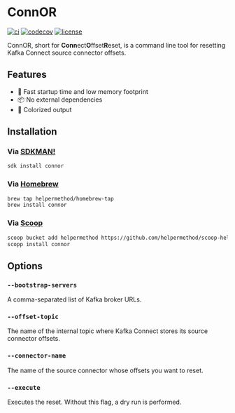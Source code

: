 # ConnOR

[![ci](https://github.com/helpermethod/connor/actions/workflows/ci.yml/badge.svg)](https://github.com/helpermethod/connor/actions/workflows/ci.yml)
[![codecov](https://codecov.io/gh/helpermethod/connor/branch/main/graph/badge.svg?token=niYlJRkALi)](https://codecov.io/gh/helpermethod/connor)
[![license](https://badgen.net/badge/license/Apache%20Licence%202.0/blue)](https://github.com/helpermethod/connor/blob/main/LICENSE)

ConnOR, short for **Conn**ect**O**ffset**R**eset, is a command line tool for resetting Kafka Connect source connector offsets.

## Features

* :rocket: Fast startup time and low memory footprint
* :package: No external dependencies
* :rainbow: Colorized output

## Installation

### Via [SDKMAN!](https://sdkman.io/)

```sh
sdk install connor
```

### Via [Homebrew](https://brew.sh/)

```sh
brew tap helpermethod/homebrew-tap
brew install connor
```

### Via [Scoop](https://scoop.sh/)

```sh
scoop bucket add helpermethod https://github.com/helpermethod/scoop-helpermethod.git
scopp install connor
```

## Options

### `--bootstrap-servers`

A comma-separated list of Kafka broker URLs.

### `--offset-topic`

The name of the internal topic where Kafka Connect stores its source connector offsets.

### `--connector-name`

The name of the source connector whose offsets you want to reset.

### `--execute`

Executes the reset. Without this flag, a dry run is performed. 
